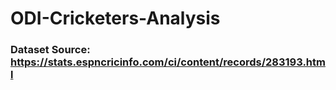 # ODI-Cricketers-Analysis
### Dataset Source: https://stats.espncricinfo.com/ci/content/records/283193.html
